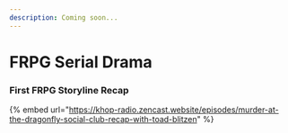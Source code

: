 ```yaml
---
description: Coming soon...
---
```


# FRPG Serial Drama

### First FRPG Storyline Recap

{% embed url="https://khop-radio.zencast.website/episodes/murder-at-the-dragonfly-social-club-recap-with-toad-blitzen" %}
